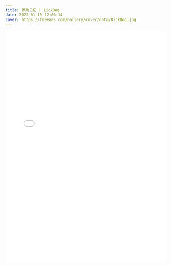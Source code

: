 ```yaml
---
title: 舔狗日记 | LickDog
date: 2022-01-15 12:06:14
cover: https://freeaes.com/Gallery/cover/data/DickDog.jpg 
---
```


<script>
function changeFrameHeight(){
var ifm=document.getElementById("mainiframe");
ifm.height=document.documentElement.clientHeight-56;
}
window.onresize=function(){changeFrameHeight();}
$(function(){changeFrameHeight();});
</script>
<iframe id="mainiframe" frameborder="0" width="100%" height="720" src="/List/tiangou/index.html" scrolling="auto"></iframe>
